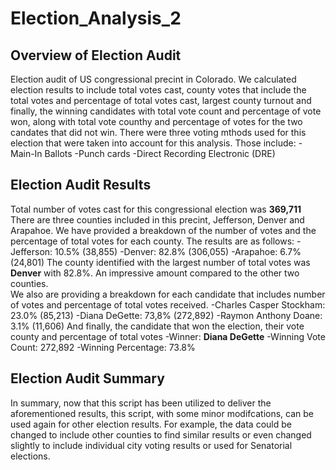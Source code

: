 # Election_Analysis_2
## Overview of Election Audit
Election audit of US congressional precint in Colorado.  We calculated election results to include total votes cast, county votes that include the total votes and percentage of total votes cast, largest county turnout and finally, the winning candidates with total vote count and percentage of vote won, along with total vote counthy and percentage of votes for the two candates that did not win.
There were three voting mthods used for this election that were taken into account for this analysis.  Those include:
-Main-In Ballots
-Punch cards
-Direct Recording Electronic (DRE)
## Election Audit Results
Total number of votes cast for this congressional election was **369,711**
There are three counties included in this precint, Jefferson, Denver and Arapahoe.  We have provided a breakdown of the number of votes and the percentage of total votes for each county.  The results are as follows:
-Jefferson: 10.5% (38,855)
-Denver: 82.8% (306,055)
-Arapahoe: 6.7% (24,801)
The county identified with the largest number of total votes was **Denver** with 82.8%.  An impressive amount compared to the other two counties.  
We also are providing a breakdown for each candidate that includes number of votes and percentage of total votes received.
-Charles Casper Stockham: 23.0% (85,213)
-Diana DeGette: 73,8% (272,892)
-Raymon Anthony Doane: 3.1% (11,606)
And finally, the candidate that won the election, their vote county and percentage of total votes
-Winner: **Diana DeGette**
-Winning Vote Count: 272,892
-Winning Percentage: 73.8%
## Election Audit Summary
In summary, now that this script has been utilized to deliver the aforementioned results, this script, with some minor modifcations, can be used again for other election results.  For example, the data could be changed to include other counties to find similar results or even changed slightly to include individual city voting results or used for Senatorial elections.

